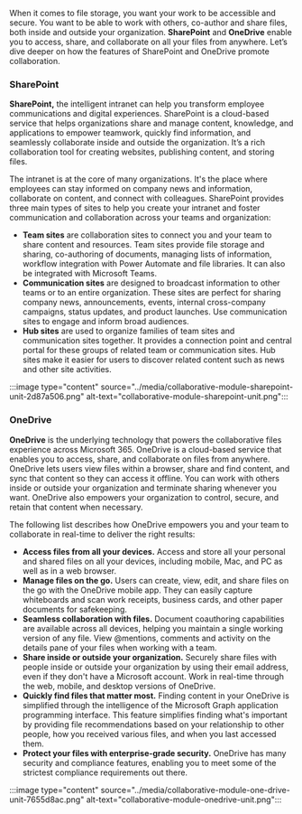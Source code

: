 When it comes to file storage, you want your work to be accessible and secure. You want to be able to work with others, co-author and share files, both inside and outside your organization. **SharePoint** and **OneDrive** enable you to access, share, and collaborate on all your files from anywhere. Let’s dive deeper on how the features of SharePoint and OneDrive promote collaboration.

### SharePoint

**SharePoint,** the intelligent intranet can help you transform employee communications and digital experiences. SharePoint is a cloud-based service that helps organizations share and manage content, knowledge, and applications to empower teamwork, quickly find information, and seamlessly collaborate inside and outside the organization. It’s a rich collaboration tool for creating websites, publishing content, and storing files.

The intranet is at the core of many organizations. It's the place where employees can stay informed on company news and information, collaborate on content, and connect with colleagues. SharePoint provides three main types of sites to help you create your intranet and foster communication and collaboration across your teams and organization:

 -  **Team sites** are collaboration sites to connect you and your team to share content and resources. Team sites provide file storage and sharing, co-authoring of documents, managing lists of information, workflow integration with Power Automate and file libraries. It can also be integrated with Microsoft Teams.
 -  **Communication sites** are designed to broadcast information to other teams or to an entire organization. These sites are perfect for sharing company news, announcements, events, internal cross-company campaigns, status updates, and product launches. Use communication sites to engage and inform broad audiences.
 -  **Hub sites** are used to organize families of team sites and communication sites together. It provides a connection point and central portal for these groups of related team or communication sites. Hub sites make it easier for users to discover related content such as news and other site activities.

:::image type="content" source="../media/collaborative-module-sharepoint-unit-2d87a506.png" alt-text="collaborative-module-sharepoint-unit.png":::


### OneDrive

**OneDrive** is the underlying technology that powers the collaborative files experience across Microsoft 365. OneDrive is a cloud-based service that enables you to access, share, and collaborate on files from anywhere. OneDrive lets users view files within a browser, share and find content, and sync that content so they can access it offline. You can work with others inside or outside your organization and terminate sharing whenever you want. OneDrive also empowers your organization to control, secure, and retain that content when necessary.

The following list describes how OneDrive empowers you and your team to collaborate in real-time to deliver the right results:

 -  **Access files from all your devices.** Access and store all your personal and shared files on all your devices, including mobile, Mac, and PC as well as in a web browser.
 -  **Manage files on the go.** Users can create, view, edit, and share files on the go with the OneDrive mobile app. They can easily capture whiteboards and scan work receipts, business cards, and other paper documents for safekeeping.
 -  **Seamless collaboration with files.** Document coauthoring capabilities are available across all devices, helping you maintain a single working version of any file. View @mentions, comments and activity on the details pane of your files when working with a team.
 -  **Share inside or outside your organization.** Securely share files with people inside or outside your organization by using their email address, even if they don't have a Microsoft account. Work in real-time through the web, mobile, and desktop versions of OneDrive.
 -  **Quickly find files that matter most.** Finding content in your OneDrive is simplified through the intelligence of the Microsoft Graph application programming interface. This feature simplifies finding what's important by providing file recommendations based on your relationship to other people, how you received various files, and when you last accessed them.
 -  **Protect your files with enterprise-grade security.** OneDrive has many security and compliance features, enabling you to meet some of the strictest compliance requirements out there.

:::image type="content" source="../media/collaborative-module-one-drive-unit-7655d8ac.png" alt-text="collaborative-module-onedrive-unit.png":::
